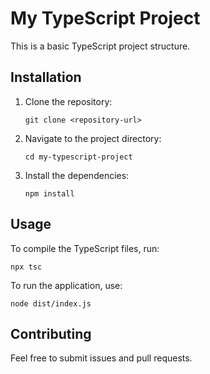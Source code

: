 # My TypeScript Project

This is a basic TypeScript project structure.

## Installation

1. Clone the repository:
   ```
   git clone <repository-url>
   ```

2. Navigate to the project directory:
   ```
   cd my-typescript-project
   ```

3. Install the dependencies:
   ```
   npm install
   ```

## Usage

To compile the TypeScript files, run:
```
npx tsc
```

To run the application, use:
```
node dist/index.js
```

## Contributing

Feel free to submit issues and pull requests.